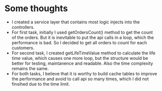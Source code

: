 # Some thoughts
* I created a service layer that contains most logic injects into the controllers.
* For first task, initially I used getOrdersCount() method to get the count of the orders. But it is inevitable to put 
  the api calls in a loop, which the performance is bad. So I decided to get all orders to count for each customers.
* For second task, I created getLifeTimeValue method to calculate the life time value, which causes one more loop, but 
  the structure would be better for testing, maintanence and readable. Also the time complexity remains the same.
* For both tasks, I believe that it is worthy to build cache tables to improve the performance and avoid to call api so many
  times, which I did not finsihed due to the time limit.

